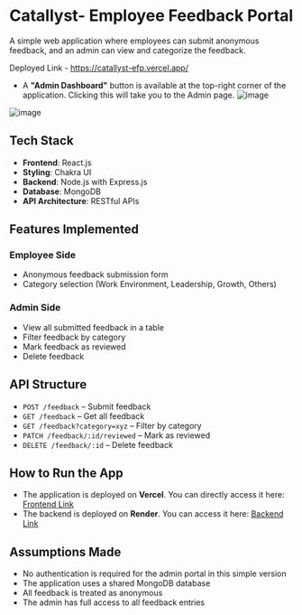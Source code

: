 # Catallyst- Employee Feedback Portal
A simple web application where employees can submit anonymous feedback, and an admin can view and categorize the feedback.

Deployed Link -  https://catallyst-efp.vercel.app/
- A **"Admin Dashboard"** button is available at the top-right corner of the application. Clicking this will take you to the Admin page.
![image](https://github.com/user-attachments/assets/f55e07a0-1d48-419b-aea5-d317c82d6764)

![image](https://github.com/user-attachments/assets/03392f75-f8aa-4c4a-b9f8-a470e998fa03)

## Tech Stack

- **Frontend**: React.js
- **Styling**: Chakra UI
- **Backend**: Node.js with Express.js
- **Database**: MongoDB
- **API Architecture**: RESTful APIs



## Features Implemented

### Employee Side
- Anonymous feedback submission form
- Category selection (Work Environment, Leadership, Growth, Others)

### Admin Side
- View all submitted feedback in a table
- Filter feedback by category
- Mark feedback as reviewed
- Delete feedback

## API Structure

- `POST /feedback` – Submit feedback
- `GET /feedback` – Get all feedback
- `GET /feedback?category=xyz` – Filter by category
- `PATCH /feedback/:id/reviewed` – Mark as reviewed
- `DELETE /feedback/:id` – Delete feedback

## How to Run the App

- The application is deployed on **Vercel**. You can directly access it here: [Frontend Link](https://catallyst-efp.vercel.app/)
- The backend is deployed on **Render**. You can access it here: [Backend Link](https://catallyst-efp.onrender.com/)


## Assumptions Made

- No authentication is required for the admin portal in this simple version
- The application uses a shared MongoDB database
- All feedback is treated as anonymous
- The admin has full access to all feedback entries

